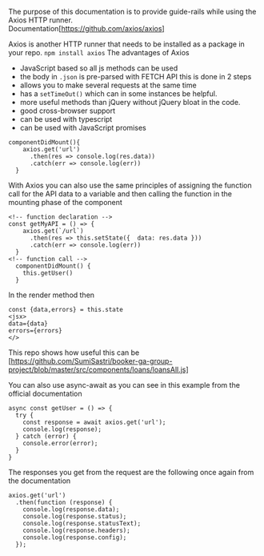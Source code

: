 The purpose of this documentation is to provide guide-rails while using the Axios HTTP runner.  
Documentation[https://github.com/axios/axios]

Axios is another HTTP runner that needs to be installed as a package in your repo.
`npm install axios`
The advantages of Axios

- JavaScript based so all js methods can be used
- the body in `.json` is pre-parsed with FETCH API this is done in 2 steps
- allows you to make several requests at the same time
- has a `setTimeOut()` which can in some instances be helpful.
- more useful methods than jQuery without jQuery bloat in the code.
- good cross-browser support
- can be used with typescript
- can be used with JavaScript promises

```
componentDidMount(){
    axios.get('url')
      .then(res => console.log(res.data))
      .catch(err => console.log(err))
  }
```

With Axios you can also use the same principles of assigning the function call for the API data to a variable and then calling the function in the mounting phase of the component

```
<!-- function declaration -->
const getMyAPI = () => {
    axios.get(`/url`)
      .then(res => this.setState({  data: res.data }))
      .catch(err => console.log(err))
  }
<!-- function call -->
  componentDidMount() {
    this.getUser()
  }
```

In the render method then

```
const {data,errors} = this.state
<jsx>
data={data}
errors={errors}
</>
```

This repo shows how useful this can be [https://github.com/SumiSastri/booker-ga-group-project/blob/master/src/components/loans/loansAll.js]

You can also use async-await as you can see in this example from the official documentation

```
async const getUser = () => {
  try {
    const response = await axios.get('url');
    console.log(response);
  } catch (error) {
    console.error(error);
  }
}
```

The responses you get from the request are the following once again from the documentation

```
axios.get('url')
  .then(function (response) {
    console.log(response.data);
    console.log(response.status);
    console.log(response.statusText);
    console.log(response.headers);
    console.log(response.config);
  });
```
